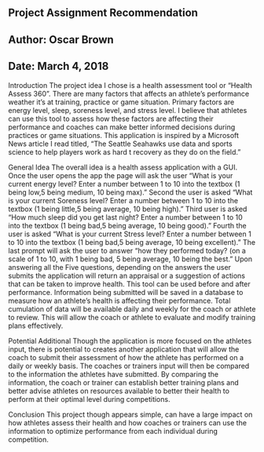 ## Project Assignment Recommendation
## Author: Oscar Brown
## Date: March 4, 2018

Introduction
The project idea I chose is a health assessment tool or “Health Assess 360”. There are many factors that affects an athlete’s performance weather it’s at training, practice or game situation. Primary factors are energy level, sleep, soreness level, and stress level. I believe that athletes can use this tool to assess how these factors are affecting their performance and coaches can make better informed decisions during practices or game situations. This application is inspired by a Microsoft News article I read titled, “The Seattle Seahawks use data and sports science to help players work as hard t recovery as they do on the field.”

General Idea
The overall idea is a health assess application with a GUI. Once the user opens the app the page will ask the user “What is your current energy level? Enter a number between 1 to 10 into the textbox (1 being low,5 being medium, 10 being max).” Second the user is asked “What is your current Soreness level? Enter a number between 1 to 10 into the textbox (1 being little,5 being average, 10 being high).”  Third user is asked “How much sleep did you get last night? Enter a number between 1 to 10 into the textbox (1 being bad,5 being average, 10 being good).” Fourth the user is asked “What is your current Stress level? Enter a number between 1 to 10 into the textbox (1 being bad,5 being average, 10 being excellent).” The last prompt will ask the user to answer “how they performed today? (on a scale of 1 to 10, with 1 being bad, 5 being average, 10 being the best.” Upon answering all the Five questions, depending on the answers the user submits the application will return an appraisal or a suggestion of actions that can be taken to improve health. This tool can be used before and after performance. Information being submitted will be saved in a database to measure how an athlete’s health is affecting their performance. Total cumulation of data will be available daily and weekly for the coach or athlete to review. This will allow the coach or athlete to evaluate and modify training plans effectively.

Potential Additional 
Though the application is more focused on the athletes input, there is potential to creates another application that will allow the coach to submit their assessment of how the athlete has performed on a daily or weekly basis. The coaches or trainers input will then be compared to the information the athletes have submitted. By comparing the information, the coach or trainer can establish better training plans and better advise athletes on resources available to better their health to perform at their optimal level during competitions.

Conclusion
This project though appears simple, can have a large impact on how athletes assess their health and how coaches or trainers can use the information to optimize performance from each individual during competition.